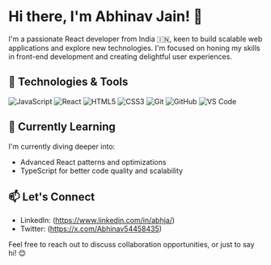 # Hi there, I'm Abhinav Jain! 👋

I'm a passionate React developer from India 🇮🇳, keen to build scalable web applications and explore new technologies. I'm focused on honing my skills in front-end development and creating delightful user experiences.

## 🔧 Technologies & Tools

![JavaScript](https://img.shields.io/badge/-JavaScript-F7DF1E?style=flat-square&logo=javascript&logoColor=222)
![React](https://img.shields.io/badge/-React-61DAFB?style=flat-square&logo=react&logoColor=222)
![HTML5](https://img.shields.io/badge/-HTML5-E34F26?style=flat-square&logo=html5&logoColor=222)
![CSS3](https://img.shields.io/badge/-CSS3-1572B6?style=flat-square&logo=css3&logoColor=222)
![Git](https://img.shields.io/badge/-Git-F05032?style=flat-square&logo=git&logoColor=222)
![GitHub](https://img.shields.io/badge/-GitHub-181717?style=flat-square&logo=github&logoColor=222)
![VS Code](https://img.shields.io/badge/-VS_Code-007ACC?style=flat-square&logo=visual-studio-code&logoColor=222)

## 🌱 Currently Learning

I'm currently diving deeper into:

- Advanced React patterns and optimizations
- TypeScript for better code quality and scalability


## 📫 Let's Connect

- LinkedIn: (https://www.linkedin.com/in/abhja/)
- Twitter: (https://x.com/Abhinav54458435)

Feel free to reach out to discuss collaboration opportunities, or just to say hi! 😊

